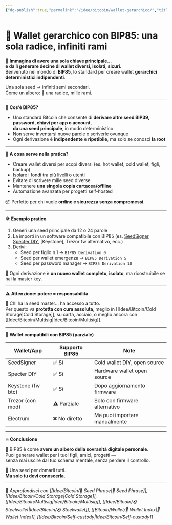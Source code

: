 ```yaml
---
{"dg-publish":true,"permalink":"/idee/bitcoin/wallet-gerarchico/","title":"🌳 Wallet gerarchico con BIP85: una sola radice, infiniti rami","tags":["Wallet","BIP85","SelfCustody","Sicurezza","Seed","ColdStorage"]}
---
```



# 🌳 Wallet gerarchico con BIP85: una sola radice, infiniti rami

🧠 **Immagina di avere una sola chiave principale…  
e da lì generare decine di wallet diversi, isolati, sicuri.**  
Benvenuto nel mondo di **BIP85**, lo standard per creare wallet **gerarchici deterministici indipendenti**.

Una sola seed → infiniti semi secondari.  
Come un albero: 🌱 una radice, mille rami.

---

🔐 **Cos’è BIP85?**

- Uno standard Bitcoin che consente di **derivare altre seed BIP39, password, chiavi per app o account**,  
  **da una seed principale**, in modo deterministico  
- Non serve inventarsi nuove parole o scriverle ovunque  
- Ogni derivazione è **indipendente** e **ripetibile**, ma solo se conosci **la root**

---

🧰 **A cosa serve nella pratica?**

- Creare wallet diversi per scopi diversi (es. hot wallet, cold wallet, figli, backup)  
- Isolare i fondi tra più livelli o utenti  
- Evitare di scrivere mille seed diverse  
- Mantenere **una singola copia cartacea/offline**  
- Automazione avanzata per progetti self-hosted

📦 Perfetto per chi vuole **ordine e sicurezza senza compromessi**.

---

🛠️ **Esempio pratico**

1. Generi una seed principale da 12 o 24 parole  
2. La importi in un software compatibile con BIP85 (es. [SeedSigner](https://seedsigner.com), [Specter DIY](https://specter.solutions), [Keystone], Trezor fw alternativo, ecc.)  
3. Derivi:  
   - Seed per figlio n.1 → `BIP85 Derivation 0`  
   - Seed per wallet emergenza → `BIP85 Derivation 5`  
   - Seed per password manager → `BIP85 Derivation 10`

🎯 Ogni derivazione è **un nuovo wallet completo, isolato**, ma ricostruibile se hai la master key.

---

⚠️ **Attenzione: potere = responsabilità**

🧨 Chi ha la seed master… ha accesso a tutto.  
Per questo va **protetta con cura assoluta**, meglio in [[Idee/Bitcoin/Cold Storage\|Cold Storage]], su carta, acciaio, o meglio ancora con [[Idee/Bitcoin/Multisig\|Idee/Bitcoin/Multisig]].

---

📱 **Wallet compatibili con BIP85 (parziale)**

| Wallet/App       | Supporto BIP85 | Note                              |
|------------------|----------------|-----------------------------------|
| SeedSigner       | ✅ Sì          | Cold wallet DIY, open source     |
| Specter DIY      | ✅ Sì          | Hardware wallet open source      |
| Keystone (fw btc)| ✅ Sì          | Dopo aggiornamento firmware      |
| Trezor (con mod) | ⚠️ Parziale   | Solo con firmware alternativo    |
| Electrum         | ❌ No diretto  | Ma puoi importare manualmente    |

---

🔥 **Conclusione**

🌳 BIP85 è come **avere un albero della sovranità digitale personale**.  
Puoi generare wallet per i tuoi figli, amici, progetti —  
senza mai uscire dal tuo schema mentale, senza perdere il controllo.

🧠 Una seed per domarli tutti.  
**Ma solo tu devi conoscerla.**

---

🔗 _Approfondisci con [[Idee/Bitcoin/🧠 Seed Phrase\|🧠 Seed Phrase]], [[Idee/Bitcoin/Cold Storage\|Cold Storage]], [[Idee/Bitcoin/Multisig\|Idee/Bitcoin/Multisig]], [[Idee/Bitcoin/🪨 Steelwallet\|Idee/Bitcoin/🪨 Steelwallet]], [[Bitcoin/Wallet/🧭 Wallet Index\|🧭 Wallet Index]], [[Idee/Bitcoin/Self-custody\|Idee/Bitcoin/Self-custody]]_
